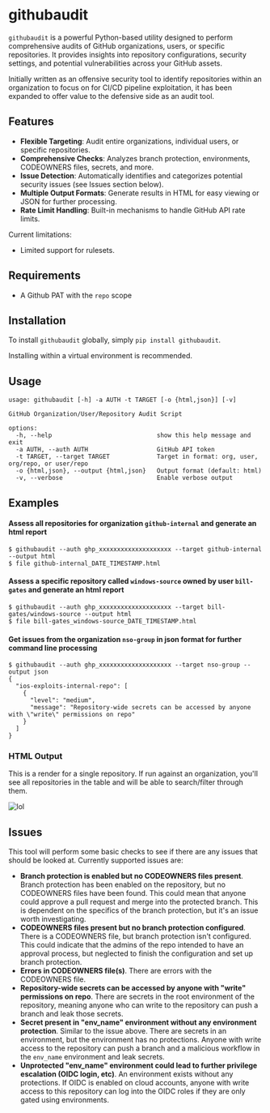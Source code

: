 # githubaudit

`githubaudit` is a powerful Python-based utility designed to perform comprehensive audits of GitHub organizations, users, or specific repositories. It provides insights into repository configurations, security settings, and potential vulnerabilities across your GitHub assets. 

Initially written as an offensive security tool to identify repositories within an organization to focus on for CI/CD pipeline exploitation, it has been expanded to offer value to the defensive side as an audit tool.

## Features

- **Flexible Targeting**: Audit entire organizations, individual users, or specific repositories.
- **Comprehensive Checks**: Analyzes branch protection, environments, CODEOWNERS files, secrets, and more.
- **Issue Detection**: Automatically identifies and categorizes potential security issues (see Issues section below).
- **Multiple Output Formats**: Generate results in HTML for easy viewing or JSON for further processing.
- **Rate Limit Handling**: Built-in mechanisms to handle GitHub API rate limits.

Current limitations:
- Limited support for rulesets. 

## Requirements

- A Github PAT with the `repo` scope

## Installation

To install `githubaudit` globally, simply `pip install githubaudit`.

Installing within a virtual environment is recommended.

## Usage

```
usage: githubaudit [-h] -a AUTH -t TARGET [-o {html,json}] [-v]

GitHub Organization/User/Repository Audit Script

options:
  -h, --help                             show this help message and exit
  -a AUTH, --auth AUTH                   GitHub API token
  -t TARGET, --target TARGET             Target in format: org, user, org/repo, or user/repo
  -o {html,json}, --output {html,json}   Output format (default: html)
  -v, --verbose                          Enable verbose output
```

## Examples

#### Assess all repositories for organization `github-internal` and generate an html report

```shell
$ githubaudit --auth ghp_xxxxxxxxxxxxxxxxxxxx --target github-internal --output html
$ file github-internal_DATE_TIMESTAMP.html
```

#### Assess a specific repository called `windows-source` owned by user `bill-gates` and generate an html report

```shell
$ githubaudit --auth ghp_xxxxxxxxxxxxxxxxxxxx --target bill-gates/windows-source --output html
$ file bill-gates_windows-source_DATE_TIMESTAMP.html
```

#### Get issues from the organization `nso-group` in json format for further command line processing

```shell
$ githubaudit --auth ghp_xxxxxxxxxxxxxxxxxxxx --target nso-group --output json
{
  "ios-exploits-internal-repo": [
    {
      "level": "medium",
      "message": "Repository-wide secrets can be accessed by anyone with \"write\" permissions on repo"
    }
  ]
}
```

### HTML Output

This is a render for a single repository. If run against an organization, you'll see all repositories in the table and will be able to search/filter through them.

![lol](examples/rendered.png)

## Issues

This tool will perform some basic checks to see if there are any issues that should be looked at. Currently supported issues are:

- **Branch protection is enabled but no CODEOWNERS files present**. Branch protection has been enabled on the repository, but no CODEOWNERS files have been found. This could mean that anyone could approve a pull request and merge into the protected branch. This is dependent on the specifics of the branch protection, but it's an issue worth investigating.
- **CODEOWNERS files present but no branch protection configured**. There is a CODEOWNERS file, but branch protection isn't configured. This could indicate that the admins of the repo intended to have an approval process, but neglected to finish the configuration and set up branch protection.
- **Errors in CODEOWNERS file(s)**. There are errors with the CODEOWNERS file. 
- **Repository-wide secrets can be accessed by anyone with "write" permissions on repo**. There are secrets in the root environment of the repository, meaning anyone who can write to the repository can push a branch and leak those secrets.
- **Secret present in "env_name" environment without any environment protection**. Similar to the issue above. There are secrets in an environment, but the environment has no protections. Anyone with write access to the repository can push a branch and a malicious workflow in the `env_name` environment and leak secrets.
- **Unprotected "env_name" environment could lead to further privilege escalation (OIDC login, etc)**. An environment exists without any protections. If OIDC is enabled on cloud accounts, anyone with write access to this repository can log into the OIDC roles if they are only gated using environments.